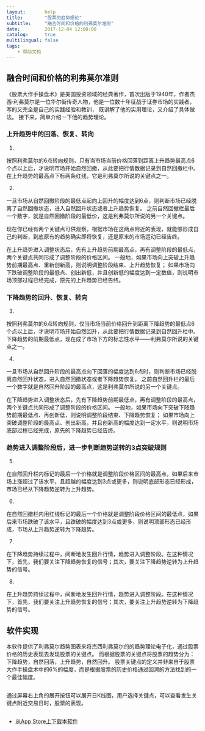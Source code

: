 ```yaml
---
layout:       help
title:        "股票的趋势理论"
subtitle:     "融合时间和价格的利弗莫尔准则"
date:         2017-12-04 12:00:00
catalog:      true
multilingual: false
tags:
    - 帮助文档
---
```



## 融合时间和价格的利弗莫尔准则

《股票大作手操盘术》是美国投资领域的经典著作，首次出版于1940年，作者杰西·利弗莫尔是一位华尔街传奇人物，他是一位数十年征战于证券市场的实践者，写的又完全是自己的实践经验和教训，
既讲解了他的实用理论，又介绍了具体做法。
接下来，简单介绍一下他的趋势理论。

### 上升趋势中的回落、恢复、转向

1. <img src="{{ site.baseurl }}/img/trends/1.jpg" alt="" class="inline"/>

按照利弗莫尔的6点转向规则，只有当市场当前价格回落到距离上升趋势最高点6个点以上后，才说明市场开始自然回撤，从此要把行情数据记录到自然回撤栏中。
在上升趋势的最高点下标两条红线，它是利弗莫尔所说的关键点之一。

2. <img src="{{ site.baseurl }}/img/trends/2.jpg" alt="" class="inline"/>

一旦市场从自然回撤阶段的最低点起向上回升的幅度达到6点，则判断市场已经脱离了自然回撤状态，进入自然回升状态或者上升趋势恢复。
之前自然回撤栏最后一个数字，就是自然回撤阶段的最低价，这是利弗莫尔所说的另一个关键点。

现在你已经有两个关键点可供观察，根据市场在这两点附近的表现，就能够形成自己的判断，到底原有的趋势确实即将恢复，还是原来的市场运动已经告终。

在上升趋势进入调整状态后，先有上升趋势前期最高点，再有调整阶段的最低点，两个关键点共同形成了调整阶段的价格区间。
一般地，如果市场向上突破上升趋势前期最高点、重新创新高，则说明调整阶段结束、上升趋势恢复；
如果市场向下跌破调整阶段的最低点、创出新低，并且创新低的幅度达到一定数值，则说明市场顶部过程已经完成，原先的上升趋势已经告终。

### 下降趋势的回升、恢复、转向

3. <img src="{{ site.baseurl }}/img/trends/3.jpg" alt="" class="inline"/>

按照利弗莫尔的6点转向规则，仅当市场当前价格回升到距离下降趋势的最低点6个点以上后，才说明市场开始自然回升，从此要把行情数据记录到自然回升栏中。
下降趋势的前期最低点，现在成了市场下方的标志性水平——利弗莫尔所说的关键点之一。

4. <img src="{{ site.baseurl }}/img/trends/4.jpg" alt="" class="inline"/>

一旦市场从自然回升阶段的最高点向下回落的幅度达到6点时，则判断市场已经脱离自然回升状态，进入自然回撤状态或者下降趋势恢复。
之前自然回升栏的最后一个数字就是自然回升阶段的最高点，这是利弗莫尔所说的另一个关键点。

在下降趋势进入调整状态后，先有下降趋势前期最低点，再有调整阶段的最高点，两个关键点共同形成了调整阶段的价格区间。
一般地，如果市场向下突破下降趋势前期最低点、再创新低，则说明调整阶段结束、下降趋势恢复；
如果市场向上突破调整阶段的最高点、创出新高，并且创新高的幅度达到一定水平，则说明市场底部过程已经完成，原先的下降趋势已经告终。

### 趋势进入调整阶段后，进一步判断趋势逆转的3点突破规则

5. <img src="{{ site.baseurl }}/img/trends/5.jpg" alt="" class="inline"/>
在自然回升栏内标记的最后一个价格就是调整阶段价格区间的最高点，如果后来市场上涨超过了该水平，且超越的幅度达到3点或更多，则说明底部形态已经形成，市场已经从下降趋势逆转为上升趋势。

6. <img src="{{ site.baseurl }}/img/trends/6.jpg" alt="" class="inline"/>
在自然回撤栏内用红线标记的最后一个价格就是调整阶段价格区间的最低点，如果后来市场跌破了该水平，且跌破的幅度达到3点或更多，则说明顶部形态已经形成，市场从上升趋势逆转为下降趋势。

7. <img src="{{ site.baseurl }}/img/trends/7.jpg" alt="" class="inline"/>
   <img src="{{ site.baseurl }}/img/trends/11.jpg" alt="" class="inline"/>
在下降趋势持续过程中，间断地发生回升行情，趋势进入调整阶段。在这种情况下，首先，我们要关注下降趋势恢复的信号；其次，要关注下降趋势逆转为上升趋势的信号。

8. <img src="{{ site.baseurl }}/img/trends/8.jpg" alt="" class="inline"/>
   <img src="{{ site.baseurl }}/img/trends/10.jpg" alt="" class="inline"/>
在上升趋势持续过程中，间断地发生回升行情，趋势进入调整阶段。在这种情况下，首先，我们要关注上升趋势恢复的信号；其次，要关注上升趋势逆转为下降趋势的信号。

## 软件实现

本软件提供了利弗莫尔趋势图表来将杰西利弗莫尔的的趋势理论电子化，通过股票价格的历史表现去发现股票的关键点。
而根据股票的关键点将股票的趋势分为：下降趋势，自然回落，上升趋势，自然回升。
股票关键点的定义并非来自于股票大作手操盘术中的6%的幅度，而是根据股票的历史价格通过回溯的方法找到的一个最佳幅度。

<img src="{{ site.baseurl }}/img/trends/trends.png" alt="" class="inline"/>

通过屏幕右上角的展开按钮可以展开日K线图，用户选择关键点，可以查看发生关键点附近交易日时，股票的表现。

<img src="{{ site.baseurl }}/img/trends/trends_detail.png" alt="" class="inline"/>

-  [从App Store上下载本软件][1]

[1]: http://itunes.apple.com/us/app/id1228960496